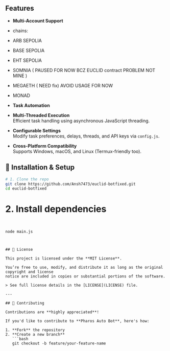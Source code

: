 
## Features

- **Multi-Account Support**  
- chains:
- ARB SEPOLIA
- BASE SEPOLIA
- EHT SEPOLIA
- SOMNIA ( PAUSED FOR NOW BCZ EUCLID contract PROBLEM NOT MINE )
- MEGAETH ( NEED fix) AVOID USAGE FOR NOW 
- MONAD 
- **Task Automation**  

- **Multi-Threaded Execution**  
  Efficient task handling using asynchronous JavaScript threading.

- **Configurable Settings**  
  Modify task preferences, delays, threads, and API keys via `config.js`.

- **Cross-Platform Compatibility**  
  Supports Windows, macOS, and Linux (Termux-friendly too).



## 🧠 Installation & Setup

```bash
# 1. Clone the repo
git clone https://github.com/Ansh7473/euclid-botfixed.git
cd euclid-botfixed
```
# 2. Install dependencies
```


node main.js



## 🧾 License

This project is licensed under the **MIT License**.

You’re free to use, modify, and distribute it as long as the original copyright and license
notice are included in copies or substantial portions of the software.

> See full license details in the [LICENSE](LICENSE) file.

---

## 🌱 Contributing

Contributions are **highly appreciated**!

If you'd like to contribute to **Pharos Auto Bot**, here's how:

1. **Fork** the repository
2. **Create a new branch**  
   ```bash
   git checkout -b feature/your-feature-name

